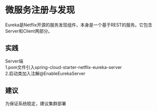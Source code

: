 # 微服务注册与发现

Eureka是Netflix开源的服务发现组件，本身是一个基于REST的服务。它包含Server和Client两部分。  
## **实践**  
Server端  
1.pom文件引入spring-cloud-starter-netflix-eureka-server  
2.启动类加入注解@EnableEurekaServer

## **建议**
为保证系统稳定，建议集群部署